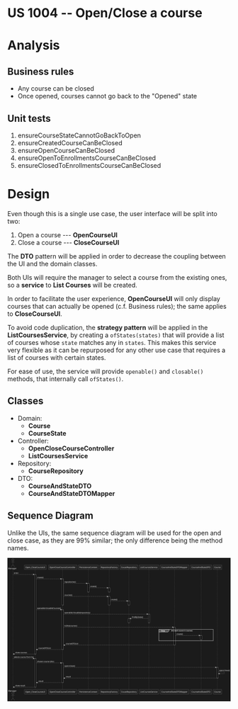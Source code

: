 US 1004 -- Open/Close a course
==============================

# Analysis

## Business rules

<!-- - Courses can't be closed if they have never been opened -->
- Any course can be closed
- Once opened, courses cannot go back to the "Opened" state

## Unit tests
1. ensureCourseStateCannotGoBackToOpen
2. ensureCreatedCourseCanBeClosed
3. ensureOpenCourseCanBeClosed
4. ensureOpenToEnrollmentsCourseCanBeClosed
5. ensureClosedToEnrollmentsCourseCanBeClosed


# Design


Even though this is a single use case, the user interface will be split into two:

1. Open a course --- **OpenCourseUI**
2. Close a course --- **CloseCourseUI**

The **DTO** pattern will be applied in order to decrease the coupling between the UI and
the domain classes.

Both UIs will require the manager to select a course from the existing ones, so a **service**
to **List Courses** will be created.

In order to facilitate the user experience, **OpenCourseUI** will only display courses that
can actually be opened (c.f. Business rules); the same applies to **CloseCourseUI**.

To avoid code duplication, the **strategy pattern** will be applied in the **ListCoursesService**,
by creating a `ofStates(states)` that will provide a list of courses whose `state` matches any
in `states`. This makes this service very flexible as it can be repurposed for any other use
case that requires a list of courses with certain states.

For ease of use, the service will provide `openable()` and `closable()` methods, that internally
call `ofStates()`.

## Classes

- Domain:
    + **Course**
    + **CourseState**
- Controller:
    + **OpenCloseCourseController**
    + **ListCoursesService**
- Repository:
    + **CourseRepository**
- DTO:
    + **CourseAndStateDTO**
    + **CourseAndStateDTOMapper**


## Sequence Diagram

Unlike the UIs, the same sequence diagram will be used for the open and close case,
as they are 99% similar; the only difference being the method names.

![diagram](./sd.svg)
